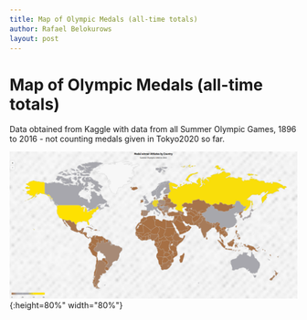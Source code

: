```yaml
---
title: Map of Olympic Medals (all-time totals)
author: Rafael Belokurows
layout: post
---
```


# Map of Olympic Medals (all-time totals)
Data obtained from Kaggle with data from all Summer Olympic Games, 1896 to 2016 - not counting medals given in Tokyo2020 so far.

![Happiness Report Dashboard](/assets/images/r-map-olympic-medals.png "Map Olympic Medals"){:height=80%" width="80%"} 
